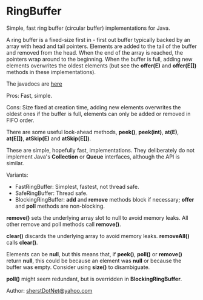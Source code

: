 # RingBuffer

Simple, fast ring buffer (circular buffer) implementations for Java.

A ring buffer is a fixed-size first in - first out buffer typically backed by an array with head and tail pointers. Elements are added to the tail of the buffer and removed from the head. When the end of the array is reached, the pointers wrap around to the beginning. When the buffer is full, adding new elements overwrites the oldest elements (but see the **offer(E)** and **offer(E[])** methods in these implementations).

The javadocs are [here](https://shersg.github.io/RingBuffer/javadoc/net/sherst/util/package-summary.html)

Pros: Fast, simple.

Cons: Size fixed at creation time, adding new elements overwrites the oldest ones if the buffer is full, elements can only be added or removed in FIFO order.

There are some useful look-ahead methods, **peek()**, **peek(int)**, **at(E)**, **at(E[])**, **atSkip(E)** and **atSkip(E[])**.

These are simple, hopefully fast, implementations. They deliberately do not implement Java's **Collection** or **Queue** interfaces, although the API is similar.

Variants:

* FastRingBuffer: Simplest, fastest, not thread safe.
* SafeRingBuffer: Thread safe.
* BlockingRingBuffer: **add** and **remove** methods block if necessary; **offer** and **poll** methods are non-blocking. 

**remove()** sets the underlying array slot to null to avoid memory leaks. All other remove and poll methods call **remove()**.

**clear()** discards the underlying array to avoid memory leaks. **removeAll()** calls **clear()**.

Elements can be **null**, but this means that, if **peek()**, **poll()** or **remove()** return **null**, this could be because an element was **null** or because the buffer was empty. Consider using **size()** to disambiguate.

**poll()** might seem redundant, but is overridden in **BlockingRingBuffer**.

Author: sherstDotNet@yahoo.com

